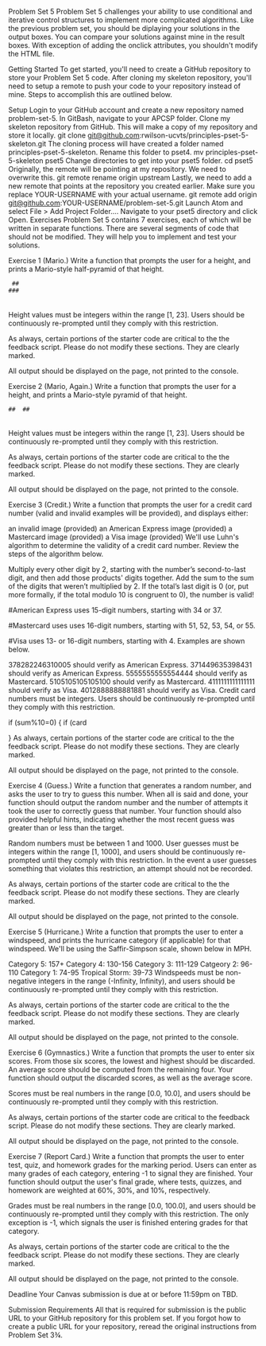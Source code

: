Problem Set 5
Problem Set 5 challenges your ability to use conditional and iterative control structures to implement more complicated algorithms. Like the previous problem set, you should be diplaying your solutions in the output boxes. You can compare your solutions against mine in the result boxes. With exception of adding the onclick attributes, you shouldn't modify the HTML file.

Getting Started
To get started, you'll need to create a GitHub repository to store your Problem Set 5 code. After cloning my skeleton repository, you'll need to setup a remote to push your code to your repository instead of mine. Steps to accomplish this are outlined below.

Setup
Login to your GitHub account and create a new repository named problem-set-5.
In GitBash, navigate to your APCSP folder.
Clone my skeleton repository from GitHub. This will make a copy of my repository and store it locally.
git clone git@github.com:rwilson-ucvts/principles-pset-5-skeleton.git
The cloning process will have created a folder named principles-pset-5-skeleton. Rename this folder to pset4.
mv principles-pset-5-skeleton pset5
Change directories to get into your pset5 folder.
cd pset5
Originally, the remote will be pointing at my repository. We need to overwrite this.
git remote rename origin upstream
Lastly, we need to add a new remote that points at the repository you created earlier. Make sure you replace YOUR-USERNAME with your actual username.
git remote add origin git@github.com:YOUR-USERNAME/problem-set-5.git
Launch Atom and select File > Add Project Folder....
Navigate to your pset5 directory and click Open.
Exercises
Problem Set 5 contains 7 exercises, each of which will be written in separate functions. There are several segments of code that should not be modified. They will help you to implement and test your solutions.

Exercise 1 (Mario.)
Write a function that prompts the user for a height, and prints a Mario-style half-pyramid of that height.

     ##
    ###
   ####
  #####
 ######
Height values must be integers within the range [1, 23]. Users should be continuously re-prompted until they comply with this restriction.

As always, certain portions of the starter code are critical to the the feedback script. Please do not modify these sections. They are clearly marked.

All output should be displayed on the page, not printed to the console.

Exercise 2 (Mario, Again.)
Write a function that prompts the user for a height, and prints a Mario-style pyramid of that height.

    ##  ##
   ###  ###
  ####  ####
 #####  #####
######  ######
Height values must be integers within the range [1, 23]. Users should be continuously re-prompted until they comply with this restriction.

As always, certain portions of the starter code are critical to the the feedback script. Please do not modify these sections. They are clearly marked.

All output should be displayed on the page, not printed to the console.

Exercise 3 (Credit.)
Write a function that prompts the user for a credit card number (valid and invalid examples will be provided), and displays either:

an invalid image (provided)
an American Express image (provided)
a Mastercard image (provided)
a Visa image (provided)
We'll use Luhn's algorithm to determine the validity of a credit card number. Review the steps of the algorithm below.

Multiply every other digit by 2, starting with the number’s second-to-last digit, and then add those products' digits together.
Add the sum to the sum of the digits that weren’t multiplied by 2.
If the total’s last digit is 0 (or, put more formally, if the total modulo 10 is congruent to 0), the number is valid!

#American Express uses 15-digit numbers, starting with 34 or 37.

#Mastercard uses uses 16-digit numbers, starting with 51, 52, 53, 54, or 55.

#Visa uses 13- or 16-digit numbers, starting with 4. Examples are shown below.

378282246310005 should verify as American Express.
371449635398431 should verify as American Express.
5555555555554444 should verify as Mastercard.
5105105105105100 should verify as Mastercard.
4111111111111111 should verify as Visa.
4012888888881881 should verify as Visa.
Credit card numbers must be integers. Users should be continuously re-prompted until they comply with this restriction.

if (sum%10=0) {
  if (card

}
As always, certain portions of the starter code are critical to the the feedback script. Please do not modify these sections. They are clearly marked.

All output should be displayed on the page, not printed to the console.

Exercise 4 (Guess.)
Write a function that generates a random number, and asks the user to try to guess this number. When all is said and done, your function should output the random number and the number of attempts it took the user to correctly guess that number. Your function should also provided helpful hints, indicating whether the most recent guess was greater than or less than the target.

Random numbers must be between 1 and 1000. User guesses must be integers within the range [1, 1000], and users should be continuously re-prompted until they comply with this restriction. In the event a user guesses something that violates this restriction, an attempt should not be recorded.

As always, certain portions of the starter code are critical to the the feedback script. Please do not modify these sections. They are clearly marked.

All output should be displayed on the page, not printed to the console.

Exercise 5 (Hurricane.)
Write a function that prompts the user to enter a windspeed, and prints the hurricane category (if applicable) for that windspeed. We'll be using the Saffir-Simpson scale, shown below in MPH.

Category 5: 157+
Category 4: 130-156
Category 3: 111-129
Catgeory 2: 96-110
Category 1: 74-95
Tropical Storm: 39-73
Windspeeds must be non-negative integers in the range (-Infinity, Infinity), and users should be continuously re-prompted until they comply with this restriction.

As always, certain portions of the starter code are critical to the the feedback script. Please do not modify these sections. They are clearly marked.

All output should be displayed on the page, not printed to the console.

Exercise 6 (Gymnastics.)
Write a function that prompts the user to enter six scores. From those six scores, the lowest and highest should be discarded. An average score should be computed from the remaining four. Your function should output the discarded scores, as well as the average score.

Scores must be real numbers in the range [0.0, 10.0], and users should be continuously re-prompted until they comply with this restriction.

As always, certain portions of the starter code are critical to the feedback script. Please do not modify these sections. They are clearly marked.

All output should be displayed on the page, not printed to the console.

Exercise 7 (Report Card.)
Write a function that prompts the user to enter test, quiz, and homework grades for the marking period. Users can enter as many grades of each category, entering -1 to signal they are finished. Your function should output the user's final grade, where tests, quizzes, and homework are weighted at 60%, 30%, and 10%, respectively.

Grades must be real numbers in the range [0.0, 100.0], and users should be continuously re-prompted until they comply with this restriction. The only exception is -1, which signals the user is finished entering grades for that category.

As always, certain portions of the starter code are critical to the the feedback script. Please do not modify these sections. They are clearly marked.

All output should be displayed on the page, not printed to the console.

Deadline
Your Canvas submission is due at or before 11:59pm on TBD.

Submission Requirements
All that is required for submission is the public URL to your GitHub repository for this problem set. If you forgot how to create a public URL for your repository, reread the original instructions from Problem Set 3¾.
